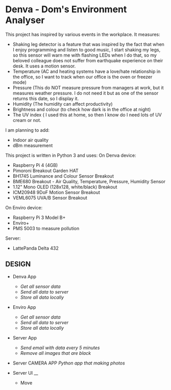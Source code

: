 # Denva - Dom's Environment Analyser

This project has inspired by various events in the workplace.
It measures:
- Shaking leg detector is a feature that was inspired by the fact that when I enjoy programming and listen to good music, I start shaking my legs, so this sensor will warn me with flashing LEDs when I do that, so my beloved colleague does not suffer from earthquake experience on their desk. It uses a motion sensor.
- Temperature (AC and heating systems have a love/hate relationship in the office, so I want to track when our office is the oven or freezer mode)
- Pressure (This do NOT measure pressure from managers at work, but it measures weather pressure. I do not need it but as one of the sensor returns this date, so I display it.
- Humidity (The humidity can affect productivity) 
- Brightness and colour (to check how dark is in the office at night)
- The UV index ( I used this at home, so then I know do I need lots of UV cream or not.

I am planning to add:
- Indoor air quality
- dBm measurement


This project is written in Python 3 and uses:
On Denva device:
- Raspberry Pi 4 (4GB) 
- Pimoroni Breakout Garden HAT
- BH1745 Luminance and Colour Sensor Breakout
- BME680 Breakout - Air Quality, Temperature, Pressure, Humidity Sensor
- 1.12" Mono OLED (128x128, white/black) Breakout
- ICM20948 9DoF Motion Sensor Breakout
- VEML6075 UVA/B Sensor Breakout

On Enviro device:
- Raspberry Pi 3 Model B+ 
- Enviro+
- PMS 5003 to measure pollution

Server:
- LattePanda Delta 432


## DESIGN

- Denva App 
    - _Get all sensor data_
    - _Send all data to server_
    - _Store all data locally_

- Enviro App 
    - _Get all sensor data_
    - _Send all data to server_
    - _Store all data locally_

- Server App
    - _Send email with data every 5 minutes_
    - _Remove all images that are black_
- Server CAMERA APP _Python app that making photos_


- Server UI __
    - Move 

